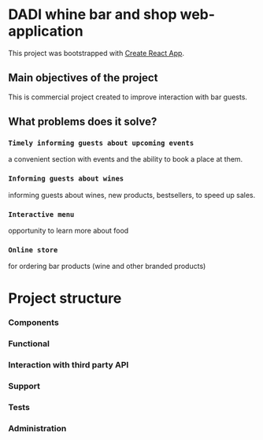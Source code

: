 # DADI whine bar and shop web-application

This project was bootstrapped with [Create React App](https://github.com/facebook/create-react-app).

## Main objectives of the project

This is commercial project created to improve interaction with bar guests.

## What problems does it solve?

### `Timely informing guests about upcoming events`
a convenient section with events and the ability to book a place at them.



### `Informing guests about wines`

informing guests about wines, new products, bestsellers, to speed up sales.

### `Interactive menu`

opportunity to learn more about food

### `Online store`
for ordering bar products (wine and other branded products)

# Project structure

### Components

### Functional

### Interaction with third party API

### Support

### Tests

### Administration




